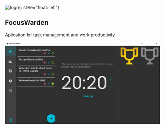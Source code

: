 ![logo](readme.Images/shield.ico){: style="float: left"}

## FocusWarden

Aplication for task management and work productivity

![application preview](readme.Images/preview.png)
